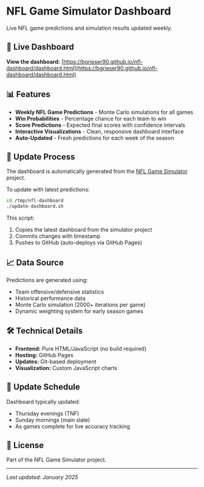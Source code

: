 # NFL Game Simulator Dashboard

Live NFL game predictions and simulation results updated weekly.

## 🏈 Live Dashboard

**View the dashboard:** [https://bgrieser90.github.io/nfl-dashboard/dashboard.html](https://bgrieser90.github.io/nfl-dashboard/dashboard.html)

## 📊 Features

- **Weekly NFL Game Predictions** - Monte Carlo simulations for all games
- **Win Probabilities** - Percentage chance for each team to win
- **Score Predictions** - Expected final scores with confidence intervals
- **Interactive Visualizations** - Clean, responsive dashboard interface
- **Auto-Updated** - Fresh predictions for each week of the season

## 🔄 Update Process

The dashboard is automatically generated from the [NFL Game Simulator](https://github.com/bgrieser90/nfl-game-simulator) project.

To update with latest predictions:

```bash
cd /tmp/nfl-dashboard
./update-dashboard.sh
```

This script:
1. Copies the latest dashboard from the simulator project
2. Commits changes with timestamp
3. Pushes to GitHub (auto-deploys via GitHub Pages)

## 📈 Data Source

Predictions are generated using:
- Team offensive/defensive statistics
- Historical performance data
- Monte Carlo simulation (2000+ iterations per game)
- Dynamic weighting system for early season games

## 🛠️ Technical Details

- **Frontend:** Pure HTML/JavaScript (no build required)
- **Hosting:** GitHub Pages
- **Updates:** Git-based deployment
- **Visualization:** Custom JavaScript charts

## 📅 Update Schedule

Dashboard typically updated:
- Thursday evenings (TNF)
- Sunday mornings (main slate)
- As games complete for live accuracy tracking

## 📝 License

Part of the NFL Game Simulator project.

---

*Last updated: January 2025*